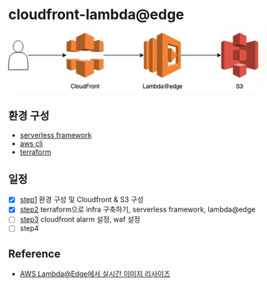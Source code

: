 # cloudfront-lambda@edge

![outline](./etc/images/outline.jpg)

## 환경 구성

- [serverless framework](./etc/serverless.md)
- [aws cli](./etc/aws-cli.md)
- [terraform](./etc/terraform.md)

## 일정

- [x] [step1](./step1.md) 환경 구성 및 Cloudfront & S3 구성
- [x] [step2](./step2.md) terraform으로 infra 구축하기, serverless framework, lambda@edge
- [ ] [step3](./step3.md) cloudfront alarm 설정, waf 설정
- [ ] step4

## Reference

- [AWS Lambda@Edge에서 실시간 이미지 리사이즈](https://medium.com/daangn/lambda-edge%EB%A1%9C-%EA%B5%AC%ED%98%84%ED%95%98%EB%8A%94-on-the-fly-%EC%9D%B4%EB%AF%B8%EC%A7%80-%EB%A6%AC%EC%82%AC%EC%9D%B4%EC%A7%95-f4e5052d49f3)